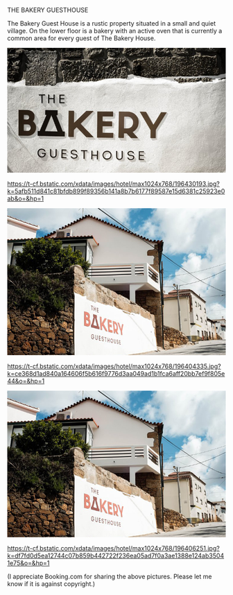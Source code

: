 THE BAKERY GUESTHOUSE

The Bakery Guest House is a rustic property situated in a small and quiet village. On the lower floor is a bakery with an active oven that is currently a common area for every guest of The Bakery House.

![THE BAKERY GUESTHOUSE](https://github.com/ywangnccu/ywang/blob/main/images/BakeryGuestHouse/BakeryGuestHouse.jpg)

https://t-cf.bstatic.com/xdata/images/hotel/max1024x768/196430193.jpg?k=5afb511d841c81bfdb899f89356b141a8b7b6177f89587e15d6381c25923e0ab&o=&hp=1


![THE BAKERY GUESTHOUSE](https://github.com/ywangnccu/ywang/blob/main/images/BakeryGuestHouse/BakeryGuestHouse-1.jpg)

https://t-cf.bstatic.com/xdata/images/hotel/max1024x768/196404335.jpg?k=ce368d1ad840a164606f5b616f9776d3aa049ad1b1fca6aff20bb7ef9f805e44&o=&hp=1


![THE BAKERY GUESTHOUSE](https://github.com/ywangnccu/ywang/blob/main/images/BakeryGuestHouse/BakeryGuestHouse-1.jpg)

https://t-cf.bstatic.com/xdata/images/hotel/max1024x768/196406251.jpg?k=df7fd0d5ea12744c07b859b442722f236ea05ad7f0a3ae1388e124ab35041e75&o=&hp=1

(I appreciate Booking.com for sharing the above pictures. Please let me know if it is against copyright.)
